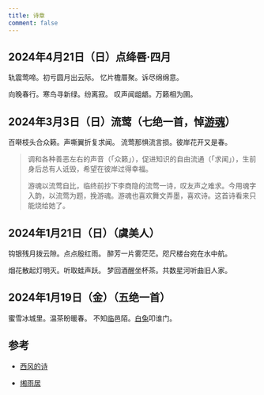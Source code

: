 ```yaml
---
title: 诗章
comment: false
---
```


## 2024年4月21日（日）点绛唇·四月

轨震莺啼。初亏圆月出云际。
忆片檐厝聚。诉尽绵绵意。

向晚春行。寒鸟寻新绿。纷离寂。
叹声闻龃龉。万籁相为圉。

## 2024年3月3日（日）流莺（七绝一首，悼<u>游魂</u>）

百啭枝头合众籁。声嘶翼折复求闻。
流莺那惧流言损。彼岸花开又是春。

> 调和各种善恶左右的声音（「众籁」），促进知识的自由流通（「求闻」），生前身后总有人诋毁，希望在彼岸过得幸福。
>
> 游魂以流莺自比，临终前抄下李商隐的流莺一诗，叹友声之难求。今用魂字入韵，以流莺为题，挽游魂。游魂也喜欢舞文弄墨，喜欢诗。这首诗看来只能烧给她了。

## 2024年1月21日（日）（虞美人）

钩银残月拨云隙。点点殷红雨。
醉芳一片雾茫茫。咫尺楼台宛在水中航。

烟花散起灯明灭。听取蛙声跃。
梦回酒醒坐杯茶。共数星河听曲旧人家。

## 2024年1月19日（金）（五绝一首）

蜜雪冰城里。温茶盼暖春。
不知<u>临</u>邑陌。<u>白兔</u>叩谁门。

## 参考

- [西风的诗](https://blog.tusooa.xyz/poems/)

- [缃雨居](https://www.51xueci.com/grcj.htm)
